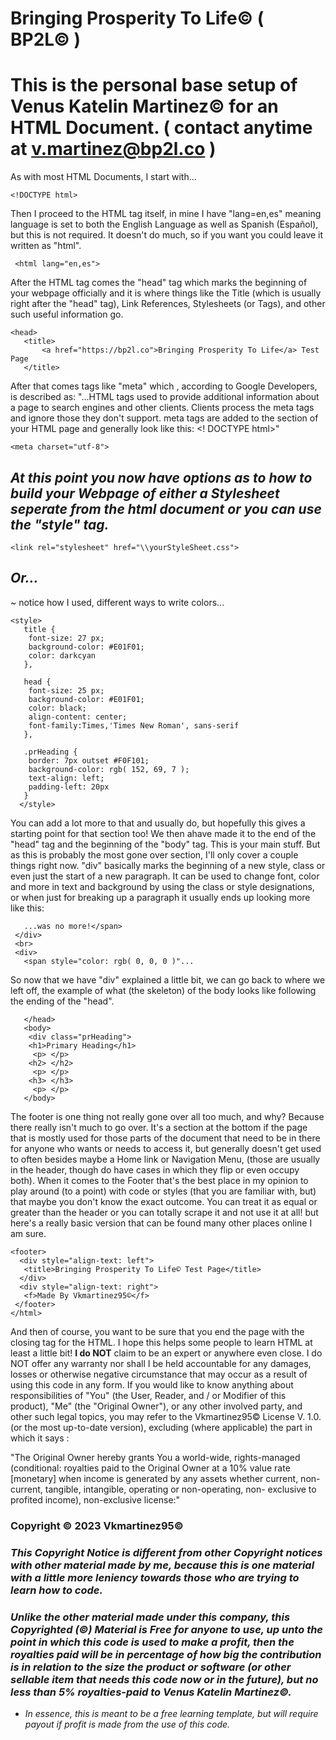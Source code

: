 
 #  Bringing Prosperity To Life© ( BP2L© ) 
 
 #  This is the personal base setup of Venus Katelin Martinez© for an HTML Document. ( contact anytime at v.martinez@bp2l.co )

   As with most HTML Documents, I start with...

`<!DOCTYPE html>`

   Then I proceed to the HTML tag itself, in mine I have "lang=en,es" meaning language is set to both the English Language as well as Spanish (Español), but this is not required. It doesn't do much, so if you want you could leave it written as "html".

` <html lang="en,es">`

   After the HTML tag comes the "head" tag which marks the beginning of your webpage officially and it is where things like the Title (which is usually right after the "head" tag), Link References, Stylesheets (or Tags), and other such useful information go.
```
<head>
   <title>
       <a href="https://bp2l.co">Bringing Prosperity To Life</a> Test Page
   </title>
```
   After that comes tags like "meta" which , according to Google Developers, is described as: "...HTML tags used to provide additional information about a page to search engines and other clients. Clients process the meta tags and ignore those they don't support. meta tags are added to the <head> section of your HTML page and generally look like this: <! DOCTYPE html>"

  `<meta charset="utf-8">`

## <em>  At this point you now have options as to how to build your Webpage of either a Stylesheet seperate from the html document or you can use the "style" tag.</em>

  `<link rel="stylesheet" href="\\yourStyleSheet.css">`

## <em> Or... </em>
   ~ notice how I used, different ways to write colors...

  ```
  <style>
     title {
      font-size: 27 px;
      background-color: #E01F01;
      color: darkcyan
     },

     head {
      font-size: 25 px;
      background-color: #E01F01;
      color: black;
      align-content: center;
      font-family:Times,'Times New Roman', sans-serif
     },

     .prHeading {
      border: 7px outset #F0F101;
      background-color: rgb( 152, 69, 7 );
      text-align: left;
      padding-left: 20px
     }
    </style>
```
   You can add a lot more to that and usually do, but hopefully this gives a starting point for that section too!
   We then ahave made it to the end of the "head" tag and the beginning of the "body" tag. This is your main stuff. But as this is probably the most gone over section, I'll only cover a couple things right now.
   "div" basically marks the beginning of a new style, class or even just the start of a new paragraph. It can be used to change font, color and more in text and background by using the class or style designations, or when just for breaking up a paragraph it usually ends up looking more like this:
```
   ...was no more!</span>
 </div>
 <br>
 <div>
   <span style="color: rgb( 0, 0, 0 )"...
```
So now that we have "div" explained a little bit, we can go back to where we left off, the example of what (the skeleton) of the body looks like following the ending of the "head".
```
   </head>
   <body>
    <div class="prHeading">
    <h1>Primary Heading</h1>
     <p> </p>
    <h2> </h2>
     <p> </p>
    <h3> </h3>
     <p> </p>
   </body>
```
The footer is one thing not really gone over all too much, and why? Because there really isn't much to go over. It's a section at the bottom if the page that is mostly used for those parts of the document that need to be in there for anyone who wants or needs to access it, but generally doesn't get used to often besides maybe a Home link or Navigation Menu, (those are usually in the header, though do have cases in which they flip or even occupy both). 
When it comes to the Footer that's the best place in my opinion to play around (to a point) with code or styles (that you are familiar with, but) that maybe you don't know the exact outcome. You can treat it as equal or greater than the header or you can totally scrape it and not use it at all!  but here's a really basic version that can be found many other places online I am sure.
  ```
 <footer>
    <div style="align-text: left">
     <title>Bringing Prosperity To Life© Test Page</title>
    </div>
    <div style="align-text: right">
     <f>Made By Vkmartinez95©</f>
   </footer>
  </html>
```
And then of course, you want to be sure that you end the page with the closing tag for the HTML.
I hope this helps some people to learn HTML at least a little bit! 
**I do NOT** claim to be an expert or anywhere even close. I do NOT offer any warranty nor shall I be held accountable for any damages, losses or otherwise negative circumstance that may occur as a result of using this code in any form. If you would like to know anything about responsibilities of "You" (the User, Reader, and / or Modifier of this product), "Me" (the "Original Owner"), or any other involved party, and other such legal topics, you may refer to the Vkmartinez95© License V. 1.0. (or the most up-to-date version), excluding (where applicable) the part in which it says :
  
"The Original Owner hereby grants You a world-wide, rights-managed 
(conditional: royalties paid to the Original Owner at a 10% value rate
[monetary] when income is generated by any assets whether current,
non-current, tangible, intangible, operating or non-operating, non-
exclusive to profited income), non-exclusive license:"

### Copyright © 2023 Vkmartinez95©

### <em>This Copyright Notice is different from other Copyright notices with other material made by me, because this is one material with a little more leniency towards those who are trying to learn how to code. </em>

### <em> Unlike the other material made under this company, this Copyrighted (©) Material is Free for anyone to use, up unto the point in which this code is used to make a profit, then the royalties paid will be in percentage of how big the contribution is in relation to the size the product or software (or other sellable item that needs this code now or in the future), but no less than 5% royalties-paid to Venus Katelin Martinez©.</em>

* <em>In essence, this is meant to be a free learning template, but will require payout if profit is made from the use of this code.</em>
